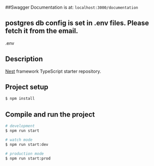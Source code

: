 ##Swagger Documentation is at:
`localhost:3000/documentation`

## postgres db config is set in .env files. Please fetch it from the email.
.env`
`


## Description

[Nest](https://github.com/nestjs/nest) framework TypeScript starter repository.

## Project setup

```bash
$ npm install
```

## Compile and run the project

```bash
# development
$ npm run start

# watch mode
$ npm run start:dev

# production mode
$ npm run start:prod
```


